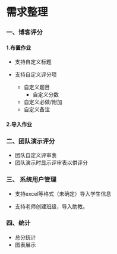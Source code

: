 # 需求整理

### 一、博客评分

#### 1.布置作业

- 支持自定义标题

 - 支持自定义评分项
   	- 自定义题目
      	- 自定义分数
   	- 自定义必做/附加
   	- 自定义备注

#### 2.导入作业



### 二、团队演示评分

- 团队自定义评审表
- 团队演示时显示评审表以供评分



### 三、 系统用户管理

- 支持excel等格式（未确定）导入学生信息

- 支持老师创建班级，导入助教。



### 四、统计

- 总分统计
- 图表展示
